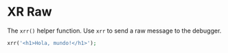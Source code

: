 # XR Raw

The `xrr()` helper function. Use `xrr` to send a raw message to the debugger.

```php
xrr('<h1>Hola, mundo!</h1>');
```
